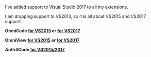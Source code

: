 ﻿I've added support to Visual Studio 2017 to all my extensions.

I am dropping support to VS2013, so it is all about VS2015 and VS2017 support.

**OmniCode [for VS2015](https://visualstudiogallery.msdn.microsoft.com/40fd8fa8-dd1d-4a34-971b-aed061ec3332?redir=0) or [for VS2017](https://visualstudiogallery.msdn.microsoft.com/999568ff-8b84-4d1a-bcaf-27a2e0e3e07c?redir=0)**

**OmniView [for VS2015](https://marketplace.visualstudio.com/items?itemName=RamonFMendes.OmniView) or [for VS2017](https://marketplace.visualstudio.com/items?itemName=RamonFMendes.OmniViewforVS2017)**

**Antlr4Code [for VS2015/2017](https://marketplace.visualstudio.com/items?itemName=RamonFMendes.Antlr4Code)**